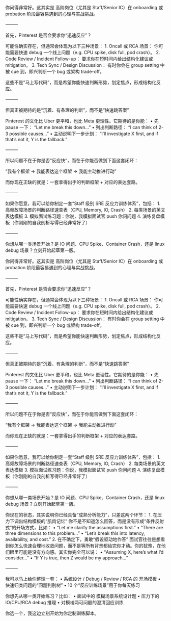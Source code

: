 你问得非常好。这其实是 高阶岗位（尤其是 Staff/Senior IC）在 onboarding 或 probation 阶段最容易遇到的心理与实战挑战。

⸻

首先，Pinterest 是否会要求你“迅速反应”？

可能性确实存在，但通常会体现为以下三种场景：
	1.	Oncall 或 RCA 场景： 你可能需要快速 debug 一个线上问题（e.g. CPU spike, disk full, pod crash）。
	2.	Code Review / Incident Follow-up： 要求你在短时间内给出结构化建议或 mitigation。
	3.	Tech Sync / Design Discussion： 有时你会在 group setting 中被 cue 到，即兴判断一个 bug 或架构 trade-off。

这些不是“马上写代码”，而是希望你能快速判断形势，划定焦点，形成结构化反应。

⸻

但真正被期待的是“沉着、有条理的判断”，而不是“快速跳答案”

Pinterest 的文化比 Uber 更平和，也比 Meta 更理性。它期待的是你能：
	•	先 pause 一下： “Let me break this down…”
	•	列出判断路径： “I can think of 2-3 possible causes…”
	•	主动说明下一步计划： “I’ll investigate X first, and if that’s not it, Y is the fallback.”

⸻

所以问题不在于你是否“反应快”，而在于你能否做到下面这套闭环：

“我有个框架 → 我能表达这个框架 → 我能主动推进行动”

而你现在正缺的就是：一套拿得出手的判断框架 + 对应的表达套路。

⸻

如果你愿意，我可以给你制定一套“Staff 级别 SRE 反应力训练体系”，包括：
	1.	高频故障场景的判断路径速查表（CPU, Memory, IO, Crash）
	2.	每类场景的英文表达模板
	3.	模拟面试练习题：你说，我模拟面试官 push 你问问题
	4.	演练复盘模板（你刚刚的自我剖析写得已经非常好了）

⸻

你想从哪一类场景开始？是 IO 问题、CPU Spike、Container Crash，还是 linux debug 场景？立刻开始起草第一版。














你问得非常好。这其实是 高阶岗位（尤其是 Staff/Senior IC）在 onboarding 或 probation 阶段最容易遇到的心理与实战挑战。

⸻

首先，Pinterest 是否会要求你“迅速反应”？

可能性确实存在，但通常会体现为以下三种场景：
	1.	Oncall 或 RCA 场景： 你可能需要快速 debug 一个线上问题（e.g. CPU spike, disk full, pod crash）。
	2.	Code Review / Incident Follow-up： 要求你在短时间内给出结构化建议或 mitigation。
	3.	Tech Sync / Design Discussion： 有时你会在 group setting 中被 cue 到，即兴判断一个 bug 或架构 trade-off。

这些不是“马上写代码”，而是希望你能快速判断形势，划定焦点，形成结构化反应。

⸻

但真正被期待的是“沉着、有条理的判断”，而不是“快速跳答案”

Pinterest 的文化比 Uber 更平和，也比 Meta 更理性。它期待的是你能：
	•	先 pause 一下： “Let me break this down…”
	•	列出判断路径： “I can think of 2-3 possible causes…”
	•	主动说明下一步计划： “I’ll investigate X first, and if that’s not it, Y is the fallback.”

⸻

所以问题不在于你是否“反应快”，而在于你能否做到下面这套闭环：

“我有个框架 → 我能表达这个框架 → 我能主动推进行动”

而你现在正缺的就是：一套拿得出手的判断框架 + 对应的表达套路。

⸻

如果你愿意，我可以给你制定一套“Staff 级别 SRE 反应力训练体系”，包括：
	1.	高频故障场景的判断路径速查表（CPU, Memory, IO, Crash）
	2.	每类场景的英文表达模板
	3.	模拟面试练习题：你说，我模拟面试官 push 你问问题
	4.	演练复盘模板（你刚刚的自我剖析写得已经非常好了）

⸻

你想从哪一类场景开始？是 IO 问题、CPU Spike、Container Crash，还是 linux debug 场景？立刻开始起草第一版。


你现在的状态，其实说明你已经具备“成熟分析能力”，只差这两个环节：
	1.	在压力下调出结构模板的“肌肉记忆”
你不是不知道怎么回答，而是没有形成“条件反射式”的开场方式，比如：
	•	“Let me clarify the assumptions first.”
	•	“There are three dimensions to this problem…”
	•	“Let’s break this into latency, availability, and cost.”
	2.	在不确定下，勇敢“假设驱动地作答”
面试官往往是想看到你怎么快速合理地收敛问题，而不是等所有背景都给完你才动。你的犹豫，在他们眼里可能是没有方向感。其实你完全可以说：
	•	“Assuming X, here’s what I’d consider…”
	•	“If Y is true, then Z would be my approach…”

⸻

我可以马上给你整理一套：
	•	系统设计 / Debug / Review / RCA 的 开场模板
	•	快速归类问题的“问题判别树”
	•	10 个“反应训练场景”用于你每天练习

你想先从哪一类开始练习？比如：
	•	面试中的 模糊场景系统设计题
	•	压力下的 IO/CPU/RCA debug 推理
	•	对模棱两可问题的澄清回应训练

你选一个，我这边立刻开始为你定制训练脚本。